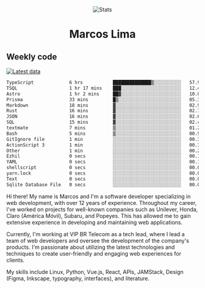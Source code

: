 <div align="center">
  <img src="https://user-images.githubusercontent.com/958723/207206099-04913a11-e77d-4b52-a9d3-5d702839508b.png" alt="Stats" />
  <h1>Marcos Lima</h1>
</div>

## Weekly code

[![Latest data](https://github.com/skvggor/skvggor/actions/workflows/main.yml/badge.svg)](https://github.com/skvggor/skvggor/actions/workflows/main.yml)

<!--START_SECTION:waka-->

```txt
TypeScript             6 hrs           ██████████████▒░░░░░░░░░░   57.99 %
TSQL                   1 hr 17 mins    ███░░░░░░░░░░░░░░░░░░░░░░   12.47 %
Astro                  1 hr 2 mins     ██▓░░░░░░░░░░░░░░░░░░░░░░   10.07 %
Prisma                 33 mins         █▒░░░░░░░░░░░░░░░░░░░░░░░   05.32 %
Markdown               18 mins         ▓░░░░░░░░░░░░░░░░░░░░░░░░   02.90 %
Rust                   16 mins         ▓░░░░░░░░░░░░░░░░░░░░░░░░   02.73 %
JSON                   16 mins         ▓░░░░░░░░░░░░░░░░░░░░░░░░   02.65 %
SQL                    15 mins         ▓░░░░░░░░░░░░░░░░░░░░░░░░   02.49 %
textmate               7 mins          ▒░░░░░░░░░░░░░░░░░░░░░░░░   01.23 %
Bash                   5 mins          ▒░░░░░░░░░░░░░░░░░░░░░░░░   00.93 %
GitIgnore file         1 min           ░░░░░░░░░░░░░░░░░░░░░░░░░   00.32 %
ActionScript 3         1 min           ░░░░░░░░░░░░░░░░░░░░░░░░░   00.30 %
Other                  1 min           ░░░░░░░░░░░░░░░░░░░░░░░░░   00.25 %
Ezhil                  0 secs          ░░░░░░░░░░░░░░░░░░░░░░░░░   00.14 %
YAML                   0 secs          ░░░░░░░░░░░░░░░░░░░░░░░░░   00.12 %
shellscript            0 secs          ░░░░░░░░░░░░░░░░░░░░░░░░░   00.09 %
yarn.lock              0 secs          ░░░░░░░░░░░░░░░░░░░░░░░░░   00.00 %
Text                   0 secs          ░░░░░░░░░░░░░░░░░░░░░░░░░   00.00 %
Sqlite Database File   0 secs          ░░░░░░░░░░░░░░░░░░░░░░░░░   00.00 %
```

<!--END_SECTION:waka-->

  <p>Hi there! My name is Marcos and I'm a software developer specializing in web development, with over 12 years of experience. Throughout my career, I've worked on projects for well-known companies such as Unilever, Honda, Claro (América Móvil), Subaru, and Popeyes. This has allowed me to gain extensive experience in developing and maintaining web applications.</p>
  
  <p>Currently, I'm working at VIP BR Telecom as a tech lead, where I lead a team of web developers and oversee the development of the company's products. I'm passionate about utilizing the latest technologies and techniques to create user-friendly and engaging web experiences for clients.</p>
  
  <p>My skills include Linux, Python, Vue.js, React, APIs, JAMStack, Design (Figma, Inkscape, typography, interfaces), and literature.</p>
<!-- </details> -->

<!-- <div align="center">
  <h2>🤖 Recent Code Activity</h2>
  <img width="500" src="https://github-readme-stats.vercel.app/api/wakatime?username=skvggor&hide_title=true&layout=compact&theme=transparent" alt="Wakatime Stats" />
</div>

<br>

<div align="center">
  <h2>📈 GitHub Stats</h2>
  <img width="500" src="https://github-readme-stats.vercel.app/api?username=skvggor&show_icons=true&theme=transparent&hide_title=true&count_private=true" alt="GitHub Stats" />
</div>
 -->
